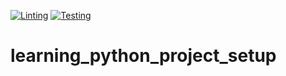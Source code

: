 [![Linting](https://github.com/haseeb-ahmad1994/learning_python_project_setup/actions/workflows/lint.yml/badge.svg?branch=main)](https://github.com/haseeb-ahmad1994/learning_python_project_setup/actions/workflows/lint.yml)
[![Testing](https://github.com/haseeb-ahmad1994/learning_python_project_setup/actions/workflows/test.yml/badge.svg?branch=main)](https://github.com/haseeb-ahmad1994/learning_python_project_setup/actions/workflows/test.yml)
# learning_python_project_setup
